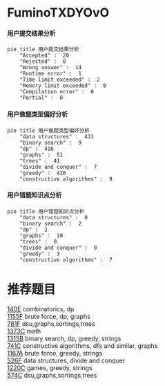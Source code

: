 # FuminoTXDYOvO

<!-- tabs:start -->



#### **用户提交结果分析**

```mermaid
pie title 用户提交结果分析
    "Accepted" :  20
    "Rejected" :  0
    "Wrong answer" :  14
    "Runtime error" :  1
    "Time limit exceeded" :  2
    "Memory limit exceeded" :  0
    "Compilation error" :  0
    "Partial" :  0
```

#### **用户做题类型偏好分析**

```mermaid
pie title 用户做题类型偏好分析
    "data structures" :  431
    "binary search" :  9
    "dp" :  416
    "graphs" :  51
    "trees" :  41
    "divide and conquer" :  7
    "greedy" :  426
    "constructive algorithms" :  9
```
#### **用户错题知识点分析**

```mermaid
pie title 用户错题知识点分析
    "data structures" :  0
    "binary search" :  2
    "dp" :  2
    "graphs" :  10
    "trees" :  0
    "divide and conquer" :  0
    "greedy" :  3
    "constructive algorithms" :  7
```



<!-- tabs:end -->
# 推荐题目
[140E](https://codeforces.com/contest/140/problem/E)		combinatorics,
                        dp		  
[1155F](https://codeforces.com/contest/1155/problem/F)		brute force,
                        dp,
                        graphs		  
[781F](https://codeforces.com/contest/781/problem/F)		dsu,graphs,sortings,trees		  
[1373C](https://codeforces.com/contest/1373/problem/C)		math		  
[1315B](https://codeforces.com/contest/1315/problem/B)		binary search,
                        dp,
                        greedy,
                        strings		  
[741C](https://codeforces.com/contest/741/problem/C)		constructive algorithms,
                        dfs and similar,
                        graphs		  
[1167A](https://codeforces.com/contest/1167/problem/A)		brute force,
                        greedy,
                        strings		  
[526F](https://codeforces.com/contest/526/problem/F)		data structures,
                        divide and conquer		  
[1220C](https://codeforces.com/contest/1220/problem/C)		games,
                        greedy,
                        strings		  
[574C](https://codeforces.com/contest/574/problem/C)		dsu,graphs,sortings,trees		  

